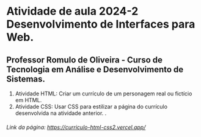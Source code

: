# Atividade de aula  2024-2 Desenvolvimento de Interfaces para Web.
## Professor Romulo de Oliveira - Curso de Tecnologia em Análise e Desenvolvimento de Sistemas.
<ol>
  <li>Atividade HTML: Criar um currículo de um personagem real ou fictício em HTML. </li>
  <li>Atividade CSS: Usar CSS para estilizar a página do currículo desenvolvida na atividade anterior. . </li>
</ol>

###### Link da página: https://curriculo-html-css2.vercel.app/

